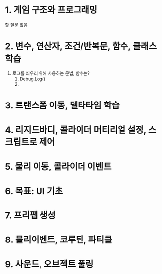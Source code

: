# 1. 게임 구조와 프로그래밍
할 질문 없음
# 2. 변수, 연산자, 조건/반복문, 함수, 클래스 학습
1. 로그를 띄우리 위해 사용하는 문법, 함수는?
	1. Debug.Log()
	2. 
# 3. 트랜스폼 이동, 델타타임 학습
# 4. 리지드바디, 콜라이더 머티리얼 설정, 스크립트로 제어
# 5. 물리 이동, 콜라이더 이벤트
# 6. 목표: UI 기초
# 7. 프리팹 생성
# 8. 물리이벤트, 코루틴, 파티클
# 9. 사운드, 오브젝트 풀링
